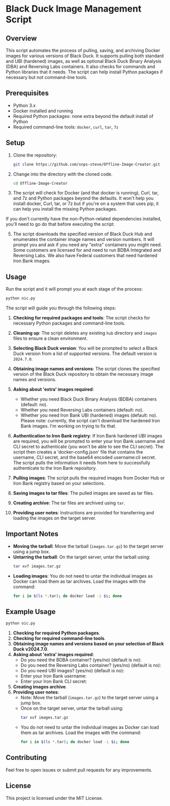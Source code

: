 
# Black Duck Image Management Script

## Overview
This script automates the process of pulling, saving, and archiving Docker images for various versions of Black Duck. It supports pulling both standard and UBI (hardened) images, as well as optional Black Duck Binary Analysis (DBA) and Reversing Labs containers. It also checks for commands and Python libraries that it needs. The script can help install Python packages if necessary but not command-line tools.  

## Prerequisites
- Python 3.x
- Docker installed and running
- Required Python packages: none extra beyond the default install of Python
- Required command-line tools: `docker`, `curl`, `tar`, `7z` 

## Setup

1. Clone the repository:

   ```sh
   git clone https://github.com/snps-steve/Offline-Image-Creator.git
   ```

3. Change into the directory with the cloned code.
    
   ```sh
   cd Offline-Image-Creator
   ```
   
4. The script will check for Docker (and that docker is running), Curl, tar, and 7z and Python packages beyond the defaults. It won't help you install docker, Curl, tar, or 7z but if you're on a system that uses pip, it can help you install the missing Python packages. 

If you don't currently have the non-Python-related dependencies installed, you'll need to go do that before executing the script. 

5. The script downloads the specified version of Black Duck Hub and enumerates the container image names and version numbers. It will prompt you and ask if you need any "extra" containers you might need. Some customers are licensed for and need to run BDBA Integrated and Reversing Labs. We also have Federal customers that need hardened Iron Bank images.  
    
## Usage

Run the script and it will prompt you at each stage of the process:
```sh
python oic.py
```

The script will guide you through the following steps:

1. **Checking for required packages and tools**: The script checks for necessary Python packages and command-line tools.

2. **Cleaning up**: The script deletes any existing `hub` directory and `images` files to ensure a clean environment.

3. **Selecting Black Duck version**: You will be prompted to select a Black Duck version from a list of supported versions. The default version is `2024.7.0`.

4. **Obtaining image names and versions**: The script clones the specified version of the Black Duck repository to obtain the necessary image names and versions.

5. **Asking about 'extra' images required**:
    - Whether you need Black Duck Binary Analysis (BDBA) containers (default: no).
    - Whether you need Reversing Labs containers (default: no).
    - Whether you need Iron Bank UBI (hardened) images (default: no).  Please note: currently, the script can't download the hardened Iron Bank images. I'm working on trying to fix that.

6. **Authentication to Iron Bank registry**: If Iron Bank hardened UBI images are required, you will be prompted to enter your Iron Bank username and CLI secret to authenticate (you won't be able to see the CLI secret). The script then creates a 'docker-config.json' file that contains the username, CLI secret, and the base64 encoded username:cli secret. The script pulls the information it needs from here to successfully authenticate to the Iron Bank repository.  

7. **Pulling images**: The script pulls the required images from Docker Hub or Iron Bank registry based on your selections. 

8. **Saving images to tar files**: The pulled images are saved as tar files.

9. **Creating archive**: The tar files are archived using `tar`.

10. **Providing user notes**: Instructions are provided for transferring and loading the images on the target server.

## Important Notes

- **Moving the tarball**: Move the tarball (`images.tar.gz`) to the target server using a jump box.
- **Untarring the tarball**: On the target server, untar the tarball using:
  ```sh
  tar xvf images.tar.gz
  ```
- **Loading images**: You do not need to untar the individual images as Docker can load them as tar archives. Load the images with the command:
  ```sh
  for i in $(ls *.tar); do docker load -i $i; done
  ```

## Example Usage

```sh
python oic.py
```

1. **Checking for required Python packages**.
2. **Checking for required command-line tools**.
3. **Obtaining image names and versions based on your selection of Black Duck v2024.7.0**.
4. **Asking about 'extra' images required**:
    - Do you need the BDBA container? (yes/no) (default is no):
    - Do you need the Reversing Labs container? (yes/no) (default is no):
    - Do you need UBI images? (yes/no) (default is no):
    - Enter your Iron Bank username:
    - Enter your Iron Bank CLI secret:
5. **Creating images archive**.
6. **Providing user notes**:
    - Note: Move the tarball (`images.tar.gz`) to the target server using a jump box.
    - Once on the target server, untar the tarball using:
      ```sh
      tar xvf images.tar.gz
      ```
    - You do not need to untar the individual images as Docker can load them as tar archives. Load the images with the command:
      ```sh
      for i in $(ls *.tar); do docker load -i $i; done
      ```

## Contributing

Feel free to open issues or submit pull requests for any improvements.

## License

This project is licensed under the MIT License.
